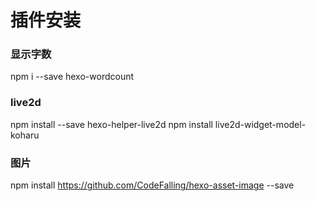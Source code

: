 
# 插件安装
### 显示字数
npm i --save hexo-wordcount
### live2d
npm install --save hexo-helper-live2d
npm install live2d-widget-model-koharu
### 图片
npm install https://github.com/CodeFalling/hexo-asset-image --save
